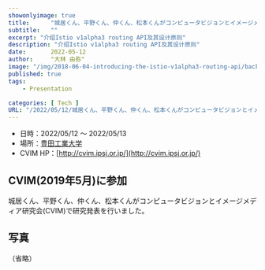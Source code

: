 ```yaml
---
showonlyimage: true
title:      "城居くん、平野くん、仲くん、松本くんがコンピュータビジョンとイメージメディア研究会(CVIM)で研究発表を行いました。"
subtitle:   ""
excerpt: "介绍Istio v1alpha3 routing API及其设计原则"
description: "介绍Istio v1alpha3 routing API及其设计原则"
date:       2022-05-12
author:     "大林 由弥"
image: "/img/2018-06-04-introducing-the-istio-v1alpha3-routing-api/background.jpg"
published: true 
tags:
    - Presentation

categories: [ Tech ]
URL: "/2022/05/12/城居くん、平野くん、仲くん、松本くんがコンピュータビジョンとイメージメディア研究会(CVIM)で研究発表を行いました。。"
---
```


* 日時：2022/05/12 〜 2022/05/13
* 場所：[豊田工業大学](https://www.toyota-ti.ac.jp/)
* CVIM HP：[http://cvim.ipsj.or.jp/](http://cvim.ipsj.or.jp/)

## CVIM(2019年5月)に参加
城居くん、平野くん、仲くん、松本くんがコンピュータビジョンとイメージメディア研究会(CVIM)で研究発表を行いました。

## 写真

（省略）